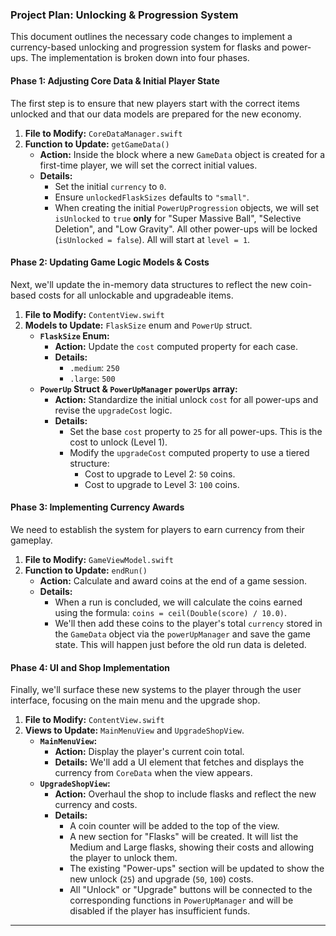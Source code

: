### **Project Plan: Unlocking & Progression System**

This document outlines the necessary code changes to implement a currency-based unlocking and progression system for flasks and power-ups. The implementation is broken down into four phases.

#### **Phase 1: Adjusting Core Data & Initial Player State**

The first step is to ensure that new players start with the correct items unlocked and that our data models are prepared for the new economy.

1.  **File to Modify:** `CoreDataManager.swift`
2.  **Function to Update:** `getGameData()`
    *   **Action:** Inside the block where a new `GameData` object is created for a first-time player, we will set the correct initial values.
    *   **Details:**
        *   Set the initial `currency` to `0`.
        *   Ensure `unlockedFlaskSizes` defaults to `"small"`.
        *   When creating the initial `PowerUpProgression` objects, we will set `isUnlocked` to `true` **only** for "Super Massive Ball", "Selective Deletion", and "Low Gravity". All other power-ups will be locked (`isUnlocked = false`). All will start at `level = 1`.

#### **Phase 2: Updating Game Logic Models & Costs**

Next, we'll update the in-memory data structures to reflect the new coin-based costs for all unlockable and upgradeable items.

1.  **File to Modify:** `ContentView.swift`
2.  **Models to Update:** `FlaskSize` enum and `PowerUp` struct.
    *   **`FlaskSize` Enum:**
        *   **Action:** Update the `cost` computed property for each case.
        *   **Details:**
            *   `.medium`: `250`
            *   `.large`: `500`
    *   **`PowerUp` Struct & `PowerUpManager` `powerUps` array:**
        *   **Action:** Standardize the initial unlock `cost` for all power-ups and revise the `upgradeCost` logic.
        *   **Details:**
            *   Set the base `cost` property to `25` for all power-ups. This is the cost to unlock (Level 1).
            *   Modify the `upgradeCost` computed property to use a tiered structure:
                *   Cost to upgrade to Level 2: `50` coins.
                *   Cost to upgrade to Level 3: `100` coins.

#### **Phase 3: Implementing Currency Awards**

We need to establish the system for players to earn currency from their gameplay.

1.  **File to Modify:** `GameViewModel.swift`
2.  **Function to Update:** `endRun()`
    *   **Action:** Calculate and award coins at the end of a game session.
    *   **Details:**
        *   When a run is concluded, we will calculate the coins earned using the formula: `coins = ceil(Double(score) / 10.0)`.
        *   We'll then add these coins to the player's total `currency` stored in the `GameData` object via the `powerUpManager` and save the game state. This will happen just before the old run data is deleted.

#### **Phase 4: UI and Shop Implementation**

Finally, we'll surface these new systems to the player through the user interface, focusing on the main menu and the upgrade shop.

1.  **File to Modify:** `ContentView.swift`
2.  **Views to Update:** `MainMenuView` and `UpgradeShopView`.
    *   **`MainMenuView`:**
        *   **Action:** Display the player's current coin total.
        *   **Details:** We'll add a UI element that fetches and displays the currency from `CoreData` when the view appears.
    *   **`UpgradeShopView`:**
        *   **Action:** Overhaul the shop to include flasks and reflect the new currency and costs.
        *   **Details:**
            *   A coin counter will be added to the top of the view.
            *   A new section for "Flasks" will be created. It will list the Medium and Large flasks, showing their costs and allowing the player to unlock them.
            *   The existing "Power-ups" section will be updated to show the new unlock (`25`) and upgrade (`50`, `100`) costs.
            *   All "Unlock" or "Upgrade" buttons will be connected to the corresponding functions in `PowerUpManager` and will be disabled if the player has insufficient funds.

--- 